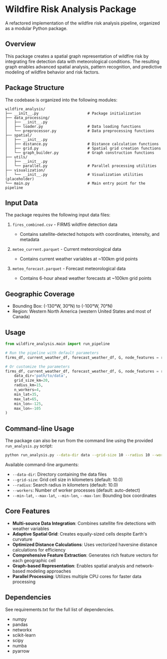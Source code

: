 # Wildfire Risk Analysis Package

A refactored implementation of the wildfire risk analysis pipeline, organized as a modular Python package.

## Overview

This package creates a spatial graph representation of wildfire risk by integrating fire detection data with meteorological conditions. The resulting graph enables advanced spatial analysis, pattern recognition, and predictive modeling of wildfire behavior and risk factors.

## Package Structure

The codebase is organized into the following modules:

```
wildfire_analysis/
├── __init__.py                      # Package initialization
├── data_processing/
│   ├── __init__.py
│   ├── loader.py                    # Data loading functions
│   └── preprocessor.py              # Data preprocessing functions
├── spatial/
│   ├── __init__.py
│   ├── distance.py                  # Distance calculation functions
│   ├── grid.py                      # Spatial grid creation functions
│   └── graph_builder.py             # Graph construction functions
├── utils/
│   ├── __init__.py
│   └── parallel.py                  # Parallel processing utilities
├── visualization/
│   └── __init__.py                  # Visualization utilities (placeholder)
└── main.py                          # Main entry point for the pipeline
```

## Input Data

The package requires the following input data files:

1. `fires_combined.csv` - FIRMS wildfire detection data

   - Contains satellite-detected hotspots with coordinates, intensity, and metadata

2. `meteo_current.parquet` - Current meteorological data

   - Contains current weather variables at ~100km grid points

3. `meteo_forecast.parquet` - Forecast meteorological data
   - Contains 6-hour ahead weather forecasts at ~100km grid points

## Geographic Coverage

- Bounding Box: (-130°W, 30°N) to (-100°W, 70°N)
- Region: Western North America (western United States and most of Canada)

## Usage

```python
from wildfire_analysis.main import run_pipeline

# Run the pipeline with default parameters
firms_df, current_weather_df, forecast_weather_df, G, node_features = run_pipeline()

# Or customize the parameters
firms_df, current_weather_df, forecast_weather_df, G, node_features = run_pipeline(
    data_dir='path/to/data',
    grid_size_km=20,
    radius_km=15,
    n_workers=4,
    min_lat=35,
    max_lat=65,
    min_lon=-125,
    max_lon=-105
)
```

## Command-line Usage

The package can also be run from the command line using the provided `run_analysis.py` script:

```bash
python run_analysis.py --data-dir data --grid-size 10 --radius 10 --workers 4
```

Available command-line arguments:

- `--data-dir`: Directory containing the data files
- `--grid-size`: Grid cell size in kilometers (default: 10.0)
- `--radius`: Search radius in kilometers (default: 10.0)
- `--workers`: Number of worker processes (default: auto-detect)
- `--min-lat`, `--max-lat`, `--min-lon`, `--max-lon`: Bounding box coordinates

## Core Features

- **Multi-source Data Integration**: Combines satellite fire detections with weather variables
- **Adaptive Spatial Grid**: Creates equally-sized cells despite Earth's curvature
- **Optimized Distance Calculations**: Uses vectorized haversine distance calculations for efficiency
- **Comprehensive Feature Extraction**: Generates rich feature vectors for each geographic cell
- **Graph-based Representation**: Enables spatial analysis and network-based modeling approaches
- **Parallel Processing**: Utilizes multiple CPU cores for faster data processing

## Dependencies

See requirements.txt for the full list of dependencies.

- numpy
- pandas
- networkx
- scikit-learn
- scipy
- numba
- pyarrow
